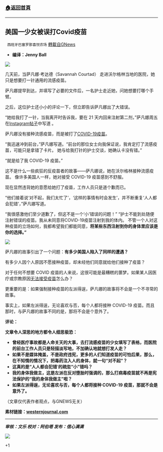 ###  [:house:返回首頁](https://github.com/ourhimalayas/txt)
---


## 美国一少女被误打Covid疫苗
` 西班牙巴塞罗那喜悦农场` [轉載自GNews](https://gnews.org/zh-hans/1545593/)

- **编译：Jenny Ball**


![](https://assets.gnews.org/wp-content/uploads/2021/09/tempsnip95.png)

几天前，当萨凡娜·考达德（Savannah Courtad） 走进沃尔格林当地的医院，她只是想要打一针通用的流感疫苗。

萨凡娜提早到达，并填写了必要的文件后，一名护士走近她，问她想要打哪个手臂。

之后，这位护士还小小的评论一下，但立即告诉萨凡娜出了大错误。

“她给我打了一针，当我离开时告诉我，要在 21 天内回来注射第二剂，”萨凡娜周五在[Instagram帖子](https://www.instagram.com/p/CT7eN-MJM2K/)中写道 。

萨凡娜没有接种流感疫苗，而是被打了[COVID-19疫苗](https://www.westernjournal.com/moderna-developing-single-dose-vaccine-combines-covid-19-flu-boosters/?ff_source=Email&amp;ff_medium=CTBreaking&amp;ff_campaign=breaking&amp;ff_content=conservative-tribune)。

“我迅速冲到前台，”萨凡娜写道。“前台的那位女士向我保证说，我肯定打了流感疫苗，可能只是拿错了卡片。 她与给我打针的护士交谈，她确认卡没有错。”

“就是给了我 COVID-19 疫苗。”

这不是什么一些疯狂的反疫苗者的故事——萨凡娜说，她在沃尔格林接种流感疫苗。 像许多美国人一样，她对接受 COVID-19 疫苗感到不舒服。

现在显然违背她的意愿给她打了疫苗，工作人员只是道个歉而已。

“他们接着说‘对不起，我们太忙了’，‘这样的事情有时会发生’，并不断重复‘人人都会犯错’，”萨凡娜写道。

“我很感激他们至少道歉了，但这不是一个‘小’错误的问题！” “护士不能到处随便注射错误的疫苗。我从未同意将COVID-19疫苗注射到我的体内。 不管一个人对这种疫苗的立场如何，我都希望我们都能同意，**将某些东西注射到你的身体里应该是你的选择。”**

![](https://assets.gnews.org/wp-content/uploads/2021/09/unnamed-2021-09-21T101108.887.png)

萨凡娜的故事引出了一个问题：**有多少美国人陷入了同样的遭遇？**

有多少人因个人原因不愿接种疫苗，却未经他们同意就给他们接种了疫苗？

对于任何不想要 COVID 疫苗的人来说，这很可能是最糟糕的噩梦。如果某人因医疗或宗教原因[无法接受疫苗](https://www.westernjournal.com/cnn-expert-faith-can-kill-biden-admin-needs-guidelines-religious-vaccine-exemptions/?ff_source=Email&amp;ff_medium=CTBreaking&amp;ff_campaign=breaking&amp;ff_content=conservative-tribune)怎么办？

更重要的是：如果强制接种疫苗的左派得逞，萨凡娜的故事将不会是一个不寻常的故事。

事实上，如果左派得逞，无论喜欢与否，每个人都将接种 COVID-19 疫苗。而且那时，与萨凡娜的故事不同的是，那将不会是个意外了。

**评论：**

**文章令人深思的地方都令人细思极恐：**

- **曾经医疗事故都是人命关天的大事，去打流感疫苗的少女填写了表格，而医院的前台工作人员只是轻描淡写地，不加确认地就想打发人走？**
- **如果不是媒体掩盖，不是政府违宪，更多的人们知道疫苗的可怕后果，那么，在不知情的情况下，把毒药注入人的身体，就一句“对不起”？**
- **这真的是“人人都会犯错**’**的疏忽“小”错吗？**
- **我的身体我做主，这是左派在反对堕胎时强调的，那么打病毒疫苗就不再是宪法保护的“我的身体我做主”啦？**
- **如果左派得逞，无论喜欢与否，每个人都将接种 COVID-19 疫苗，那就不会是意外了。**


（文章仅代表作者观点，与GNEWS无关）

**素材链接：[westernjournal.com](https://www.westernjournal.com/teen-says-went-walgreens-flu-shot-walked-sick-surprise/?utm_source=Email&amp;utm_medium=CTBreaking&amp;utm_campaign=breaking&amp;utm_content=conservative-tribune&amp;ats_es=dca67062709054f7bc6c6d0d828f4d01)**

* * *

***审核：文乐
校对：阿伯塔
发布：信心满满***

![](https://assets.gnews.org/wp-content/uploads/2021/09/GNEWS_CH..jpeg)

+1
